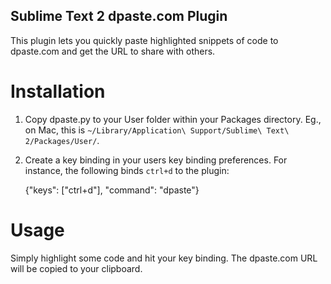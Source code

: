 Sublime Text 2 dpaste.com Plugin
--------------------------------

This plugin lets you quickly paste highlighted snippets of code to dpaste.com and get the URL to share with others.

Installation
============

1. Copy dpaste.py to your User folder within your Packages directory. Eg., on Mac, this is `~/Library/Application\ Support/Sublime\ Text\ 2/Packages/User/`.

2. Create a key binding in your users key binding preferences. For instance, the following binds `ctrl+d` to the plugin:

    {"keys": ["ctrl+d"], "command": "dpaste"}

Usage
=====

Simply highlight some code and hit your key binding. The dpaste.com URL will be copied to your clipboard.
